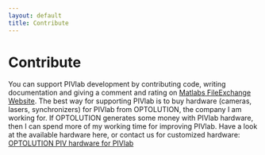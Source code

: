 ```yaml
---
layout: default
title: Contribute
---
```

# Contribute

You can support PIVlab development by contributing code, writing documentation and giving a comment and rating on [Matlabs FileExchange Website](https://de.mathworks.com/matlabcentral/fileexchange/27659). The best way for supporting PIVlab is to buy hardware (cameras, lasers, synchronizers) for PIVlab from OPTOLUTION, the company I am working for. If OPTOLUTION generates some money with PIVlab hardware, then I can spend more of my working time for improving PIVlab. Have a look at the available hardware here, or contact us for customized hardware:  
[OPTOLUTION PIV hardware for PIVlab](https://optolution.com/en/products/particle-image-velocimetry-piv/)